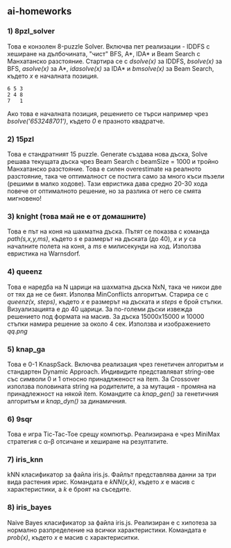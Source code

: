 ## ai-homeworks

### 1) 8pzl_solver
   Това е конзолен 8-puzzle Solver. Включва пет реализации - IDDFS с хеширане на дълбочината, "чист" BFS, А\*, IDA\* и Beam Search с Манхатанско разстояние. Стартира се с *dsolve(x)* за IDDFS, *bsolve(x)* за BFS, *asolve(x)* за A\*, *idasolve(x)* за IDA\* и *bmsolve(x)* за Beam Search, където *x* е началната позиция.
  
    6 5 3
    2 4 8
    7   1

  Ако това е началната позиция, решението се търси например чрез *bsolve('653248701')*, където *0* е празното квадратче.

### 2) 15pzl
   Това е стандратният 15 puzzle. Generate създава нова дъска, Solve решава текущата дъска чрез Beam Search с beamSize = 1000 и тройно Манхатанско разстояние. Това е силен overestimate на реалното разстояние, така че оптималност се постига само за много къси пъзели (решими в малко ходове). Тази евристика дава средно 20-30 хода повече от оптималното решение, но за разлика от него се смята мигновено!

### 3) knight (това май не е от домашните)
   Това е път на коня на шахматна дъска. Пътят се показва с команда *path(s,x,y,ms)*, където *s* е размерът на дъската (до 40), *x* и *y* са началните полета на коня, а *ms* е милисекунди на ход. Използва евристика на Warnsdorf.

### 4) queenz
   Това е наредба на N царици на шахматна дъска NxN, така че никои две от тях да не се бият. Изполва MinConflicts алгоритъм. Старира се с *queenz(x, steps)*, където *x* е размерът на дъската и *steps* е брой стъпки. Визуализацията е до 40 царици. За по-големи дъски извежда решението под формата на масив. За дъска 15000x15000 и 10000 стъпки намира решение за около 4 сек. Използва и изображението *qq.png*

### 5) knap_ga
   Това е 0-1 KnaspSack. Включва реализация чрез генетичен алгоритъм и стандартен Dynamic Approach. Индивидите представляват string-ове със символи 0 и 1 относно принадлженост на item. За Crossover използва половината string на родителите, а за мутация - промяна на принадлежност на някой item. Командите са *knap_gen()* за генетичния алгоритъм и *knap_dyn()* за динамичния.
   
### 6) 9sqr
   Това е игра Tic-Tac-Toe срещу компютър. Реализирана е чрез MiniMax стратегия с α–β отсичане и хеширане на резултатите.

### 7) iris_knn
   kNN класификатор за файла iris.js. Файлът представлява данни за три вида растения ирис. Командата е *kNN(x,k)*, където *x* е масив с характеристики, а *k* е броят на съседите.

### 8) iris_bayes
   Naive Bayes класификатор за файла iris.js. Реализиран е с хипотеза за нормално разпределение на всички характеристики. Командата е *prob(x)*, където *x* е масив с характериситки.